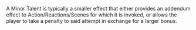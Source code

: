 A Minor Talent is typically a smaller effect that either provides an addendum effect to Action/Reactions/Scenes for which it is invoked, or allows the player to take a penalty to said attempt in exchange for a larger bonus.